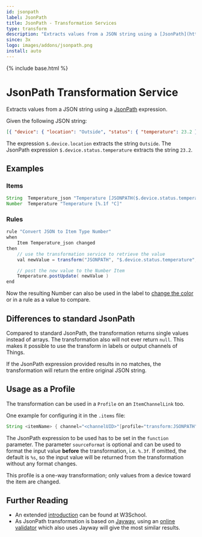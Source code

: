```yaml
---
id: jsonpath
label: JsonPath
title: JsonPath - Transformation Services
type: transform
description: "Extracts values from a JSON string using a [JsonPath](https://github.com/jayway/JsonPath#jayway-jsonpath) expression."
since: 3x
logo: images/addons/jsonpath.png
install: auto
---
```


<!-- Attention authors: Do not edit directly. Please add your changes to the appropriate source repository -->

{% include base.html %}

# JsonPath Transformation Service

<AddonLogo />

Extracts values from a JSON string using a [JsonPath](https://github.com/jayway/JsonPath#jayway-jsonpath) expression.

Given the following JSON string:

```json
[{ "device": { "location": "Outside", "status": { "temperature": 23.2 }}}]
```

The expression `$.device.location` extracts the string `Outside`.
The JsonPath expression `$.device.status.temperature` extracts the string `23.2`.

## Examples

### Items

```java
String  Temperature_json "Temperature [JSONPATH($.device.status.temperature):%s °C]" {...}
Number  Temperature "Temperature [%.1f °C]"
```

### Rules

```java
rule "Convert JSON to Item Type Number"
when
    Item Temperature_json changed
then
    // use the transformation service to retrieve the value
    val newValue = transform("JSONPATH", "$.device.status.temperature", Temperature_json.state.toString)

    // post the new value to the Number Item
    Temperature.postUpdate( newValue )
end
```

Now the resulting Number can also be used in the label to [change the color](https://docs.openhab.org/configuration/sitemaps.html#label-and-value-colors) or in a rule as a value to compare.

## Differences to standard JsonPath

Compared to standard JsonPath, the transformation returns single values instead of arrays.
The transformation also will not ever return `null`.
This makes it possible to use the transform in labels or output channels of Things.

If the JsonPath expression provided results in no matches, the transformation will return the entire original JSON string.

## Usage as a Profile

The transformation can be used in a `Profile` on an `ItemChannelLink` too.

One example for configuring it in the `.items` file:

```java
String <itemName> { channel="<channelUID>"[profile="transform:JSONPATH", function="<jsonPath>", sourceFormat="<valueFormat>"]}
```

The JsonPath expression to be used has to be set in the `function` parameter.
The parameter `sourceFormat` is optional and can be used to format the input value **before** the transformation, i.e. `%.3f`.
If omitted, the default is `%s`, so the input value will be returned from the transformation without any format changes.

This profile is a one-way transformation; only values from a device toward the item are changed.

## Further Reading

- An extended [introduction](https://www.w3schools.com/js/js_json_intro.asp) can be found at W3School.
- As JsonPath transformation is based on [Jayway](https://github.com/json-path/JsonPath), using an [online validator](https://jsonpath.fly.dev/) which also uses Jayway will give the most similar results.
